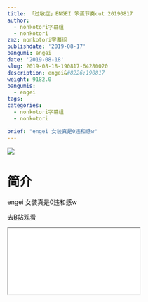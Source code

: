 ```yaml
---
title: 「过敏症」ENGEI 笨蛋节奏cut 20190817
author:
  - nonkotori字幕组
  - nonkotori
zmz: nonkotori字幕组
publishdate: '2019-08-17'
bangumi: engei
date: '2019-08-18'
slug: 2019-08-18-190817-64280020
description: engei&#8226;190817
weight: 9182.0
bangumis:
  - engei
tags: 
categories:
  - nonkotori字幕组
  - nonkotori

brief: "engei 女装真是0违和感w"
---
```

![](https://raw.githubusercontent.com/tcgriffith/owaraisite/master/static/tmpimg/e9f13fae5f1eb32117de337c194d52122f5f4724.jpg.480.jpg)
# 简介  
engei
女装真是0违和感w  

[去B站观看](https://www.bilibili.com/video/av64280020/)
<div class ="resp-container"><iframe class="testiframe" src="//player.bilibili.com/player.html?aid=64280020"", scrolling="no", allowfullscreen="true" > </iframe></div> 
